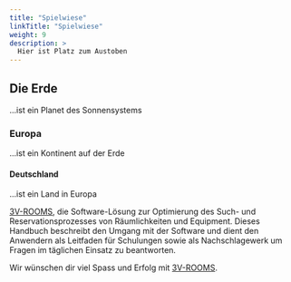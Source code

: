```yaml
---
title: "Spielwiese"
linkTitle: "Spielwiese"
weight: 9
description: >
  Hier ist Platz zum Austoben
---
```


## Die Erde
...ist ein Planet des Sonnensystems
### Europa
...ist ein Kontinent auf der Erde
#### Deutschland
...ist ein Land in Europa


[3V-ROOMS](https://www.3v-rooms.ch/), die Software-Lösung zur Optimierung des Such- und Reservationsprozesses von Räumlichkeiten und Equipment. Dieses Handbuch beschreibt den Umgang mit der Software und dient den Anwendern als Leitfaden für Schulungen sowie als Nachschlagewerk um Fragen im täglichen Einsatz zu beantworten.

Wir wünschen dir viel Spass und Erfolg mit [3V-ROOMS](https://www.3v-rooms.ch/).
